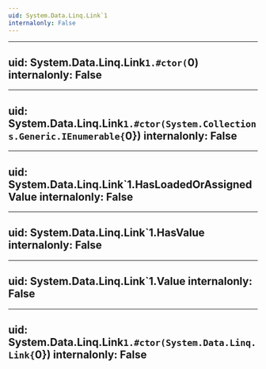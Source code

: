 ```yaml
---
uid: System.Data.Linq.Link`1
internalonly: False
---
```


---
uid: System.Data.Linq.Link`1.#ctor(`0)
internalonly: False
---

---
uid: System.Data.Linq.Link`1.#ctor(System.Collections.Generic.IEnumerable{`0})
internalonly: False
---

---
uid: System.Data.Linq.Link`1.HasLoadedOrAssignedValue
internalonly: False
---

---
uid: System.Data.Linq.Link`1.HasValue
internalonly: False
---

---
uid: System.Data.Linq.Link`1.Value
internalonly: False
---

---
uid: System.Data.Linq.Link`1.#ctor(System.Data.Linq.Link{`0})
internalonly: False
---
